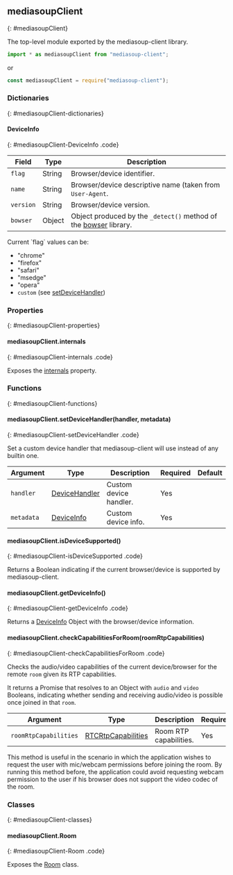 ## mediasoupClient
{: #mediasoupClient}

The top-level module exported by the mediasoup-client library.

```typescript
import * as mediasoupClient from "mediasoup-client";
```

or

```javascript
const mediasoupClient = require("mediasoup-client");
```


### Dictionaries
{: #mediasoupClient-dictionaries}

<section markdown="1">

#### DeviceInfo
{: #mediasoupClient-DeviceInfo .code}

<div markdown="1" class="table-wrapper L3">

Field       | Type    | Description
----------- | ------- | -------------
`flag`      | String  | Browser/device identifier.
`name`      | String  | Browser/device descriptive name (taken from `User-Agent`.
`version`   | String  | Browser/device version.
`bowser`    | Object  | Object produced by the `_detect()` method of the [bowser](https://www.npmjs.com/package/bowser) library.

</div>

<div markdown="1" class="note">
Current `flag` values can be:

* "chrome"
* "firefox"
* "safari"
* "msedge"
* "opera"
* `custom` (see [setDeviceHandler](#mediasoupClient-setDeviceHandler))
</div>

</section>


### Properties
{: #mediasoupClient-properties}

<section markdown="1">

#### mediasoupClient.internals
{: #mediasoupClient-internals .code}

Exposes the [internals](https://github.com/versatica/mediasoup-client/blob/v2/lib/internals.js) property.

</section>


### Functions
{: #mediasoupClient-functions}

<section markdown="1">

#### mediasoupClient.setDeviceHandler(handler, metadata)
{: #mediasoupClient-setDeviceHandler .code}

Set a custom device handler that mediasoup-client will use instead of any builtin one.

<div markdown="1" class="table-wrapper L3">

Argument   | Type    | Description | Required | Default 
---------- | ------- | ----------- | -------- | ----------
`handler`  | [DeviceHandler](https://github.com/versatica/mediasoup-client/blob/v2/lib/handlers) | Custom device handler. | Yes |
`metadata` | [DeviceInfo](#mediasoupClient-DeviceInfo) | Custom device info. | Yes |

</div>

#### mediasoupClient.isDeviceSupported()
{: #mediasoupClient-isDeviceSupported .code}

Returns a Boolean indicating if the current browser/device is supported by mediasoup-client.

#### mediasoupClient.getDeviceInfo()
{: #mediasoupClient-getDeviceInfo .code}

Returns a [DeviceInfo](#mediasoupClient-DeviceInfo) Object with the browser/device information.

#### mediasoupClient.checkCapabilitiesForRoom(roomRtpCapabilities)
{: #mediasoupClient-checkCapabilitiesForRoom .code}

Checks the audio/video capabilities of the current device/browser for the remote `room` given its RTP capabilities.

It returns a Promise that resolves to an Object with `audio` and `video` Booleans, indicating whether sending and receiving audio/video is possible once joined in that `room`.

<div markdown="1" class="table-wrapper L3">

Argument   | Type    | Description | Required | Default 
---------- | ------- | ----------- | -------- | ----------
`roomRtpCapabilities`  | [RTCRtpCapabilities](https://draft.ortc.org/#rtcrtpcapabilities*) | Room RTP capabilities. | Yes |

</div>

<div markdown="1" class="note">
This method is useful in the scenario in which the application wishes to request the user with mic/webcam permissions before joining the room. By running this method before, the application could avoid requesting webcam permission to the user if his browser does not support the video codec of the room.
</div>

</section>


### Classes
{: #mediasoupClient-classes}

<section markdown="1">

#### mediasoupClient.Room
{: #mediasoupClient-Room .code}

Exposes the [Room](#Room) class.

</section>
